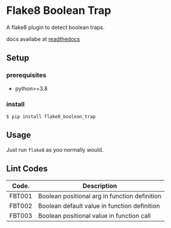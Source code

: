 # Flake8 Boolean Trap

A flake8 plugin to detect boolean traps.

docs availabe at [readthedocs](https://flake8-boolean-trap.readthedocs.io/en/latest/)

## Setup

### prerequisites

* python>=3.8


### install

```console
$ pip install flake8_boolean_trap
```

## Usage

Just run `flake8` as you normally would.

## Lint Codes

| Code.  | Description                                   |
| ------ | --------------------------------------------- |
| FBT001 | Boolean positional arg in function definition |
| FBT002 | Boolean default value in function definition  |
| FBT003 | Boolean positional value in function call     |
